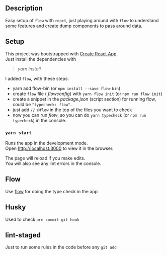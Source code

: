 ## Description

Easy setup of `flow` with `react`, just playing around with `flow` to understand some features and create dump components to pass around data.

## Setup

This project was bootstrapped with [Create React App](https://github.com/facebook/create-react-app).<br />
Just install the dependencies with 
> *yarn install*

I added `flow`, with these steps:

* yarn add flow-bin (or `npm install --save flow-bin`)
* create `flow` file (*.flowconfig*) with `yarn flow init` (or `npm run flow init`)
* create a snippet in the *package.json* (script section) for running flow, could be `"typecheck: flow"`.
* just add `// @flow` in the top of the files you want to check 
* now you can run *flow*, so you can do `yarn typecheck` (or `npm run typecheck`) in the console.

### `yarn start`

Runs the app in the development mode.<br />
Open [http://localhost:3000](http://localhost:3000) to view it in the browser.

The page will reload if you make edits.<br />
You will also see any lint errors in the console.

## Flow 

Use [flow](https://flow.org/) for doing the type check in the app

## Husky

Used to check `pre-commit git hook` 

## lint-staged

Just to run some  rules in the code before any `git add` 
